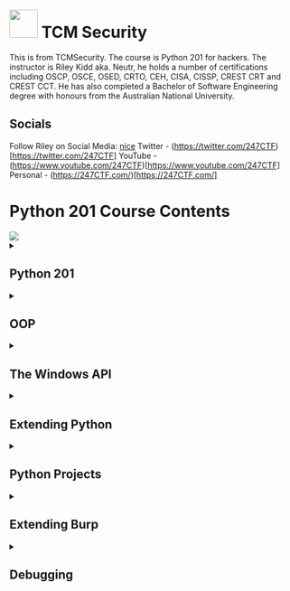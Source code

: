 # <img src="https://i.ibb.co/3ytXhvR/tcm-1.png" width="50"> TCM Security
This is from TCMSecurity. The course is Python 201 for hackers.
The instructor is Riley Kidd aka. Neutr, he holds a number of certifications including OSCP, OSCE, OSED, CRTO, CEH, CISA, CISSP, CREST CRT and CREST CCT. He has also completed a Bachelor of Software Engineering degree with honours from the Australian National University.

## Socials
Follow Riley on Social Media:
[nice](https://www.linkedin.com/in/rileykidd/)
Twitter - (https://twitter.com/247CTF)[https://twitter.com/247CTF]
YouTube - (https://www.youtube.com/247CTF)[https://www.youtube.com/247CTF]
Personal - (https://247CTF.com/)[https://247CTF.com/]

# Python 201 Course Contents
<img src="https://i.ibb.co/vHjfZBn/image.png">



<details close>
<summary>
<h2> Python 201</h2>
</summary>
<ul>
  <li>Decorators</li>
  <li>Generators</li>
  <li>Serialization</li>
  <li>Closures</li>
</ul>
</details>
<details close>
<summary>
<h2>OOP</h2>
</summary>
<ul>
  <li>Classes, Objects, Methods</li>
  <li>Inheritance</li>
  <li>Encapsulation</li>
  <li>Polymorphism</li>
  <li>Operator Overloading</li>
  <li>Class Decorators</li>
</ul>
</details>
<details close>
<summary>
<h2>The Windows API</h2>
</summary>
<ul>
  <li>C Data Types and Structures</li>
  <li>Interfacing with the Windows API</li>
  <li>Undocumented API Calls</li>
  <li>Direct Syscalls</li>
  <li>Execution from a DLL</li>
</ul>
</details>
<details close>
<summary>
<h2>Extending Python</h2>
</summary>
<ul>
  <li>BeautifulSoup</li>
  <li>Py2exe</li>
  <li>Sockets</li>
  <li>Scapy</li>
  <li>Subprocess</li>
  <li>Threading</li>
  <li>Pycryptodome</li>
  <li>Argparse</li>
</ul>
</details>
<details close>
<summary>
<h2>Python Projects</h2>
</summary>
<ul>
  <li>Project #1 - Remote DLL Injection</li>
  <li>Project #2 - Process Creation and Shellcode Execution (pt1)</li>
  <li>Project #2 - Process Creation and Shellcode Execution (pt2)</li>
  <li>Project #3 - Keylogging a System</li>
  <li>Project #4 - Buffer Overflow</li>
  <li>Project #5 - Encrypted Bind Shell</li>
</ul>
</details>
<details close>
<summary>
<h2>Extending Burp</h2>
</summary>
<ul>
  <li>Start Introduction</li>
  <li>Start Custom Burp Extension</li>
</ul>
</details>
<details close>
<summary>
<h2>Debugging</h2>
</summary>
<ul>
  <li>Start Introduction</li>
  <li>Start Debugging a Script</li>
</ul>
</details>
